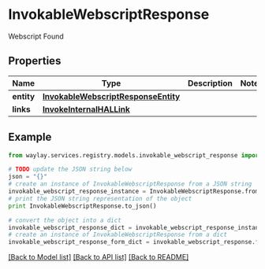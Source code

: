 # InvokableWebscriptResponse

Webscript Found

## Properties

Name | Type | Description | Notes
------------ | ------------- | ------------- | -------------
**entity** | [**InvokableWebscriptResponseEntity**](InvokableWebscriptResponseEntity.md) |  | 
**links** | [**InvokeInternalHALLink**](InvokeInternalHALLink.md) |  | 

## Example

```python
from waylay.services.registry.models.invokable_webscript_response import InvokableWebscriptResponse

# TODO update the JSON string below
json = "{}"
# create an instance of InvokableWebscriptResponse from a JSON string
invokable_webscript_response_instance = InvokableWebscriptResponse.from_json(json)
# print the JSON string representation of the object
print InvokableWebscriptResponse.to_json()

# convert the object into a dict
invokable_webscript_response_dict = invokable_webscript_response_instance.to_dict()
# create an instance of InvokableWebscriptResponse from a dict
invokable_webscript_response_form_dict = invokable_webscript_response.from_dict(invokable_webscript_response_dict)
```
[[Back to Model list]](../README.md#documentation-for-models) [[Back to API list]](../README.md#documentation-for-api-endpoints) [[Back to README]](../README.md)


